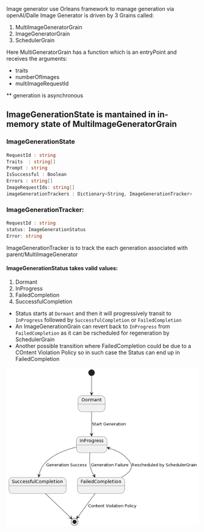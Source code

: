 

Image generator use Orleans framework to manage generation via openAI/Dalle
Image Generator is driven by 3 Grains called:
1. MultiImageGeneratorGrain
2. ImageGeneratorGrain
3. SchedulerGrain

Here MultiGeneratorGrain has a function which is an entryPoint and receives the arguments:
- traits
- numberOfImages
- multiImageRequestId

** generation is asynchronous

## ImageGenerationState is mantained in in-memory state of MultiImageGeneratorGrain

### ImageGenerationState

```cs
RequestId : string
Traits  : string[]
Prompt : string
IsSuccessful : Boolean
Errors : string[]
ImageRequestIds: string[]
imageGenerationTrackers : Dictionary<String, ImageGenerationTracker>
```

### ImageGenerationTracker:


```cs
RequestId : string
status: ImageGenerationStatus
Error: string
```


ImageGenerationTracker is to track the each generation associated with parent/MultiImageGenerator

#### ImageGenerationStatus takes valid values:
1. Dormant
2. InProgress
3. FailedCompletion
4. SuccessfulCompletion

- Status starts at `Dormant` and then it will progressively transit to `InProgress` followed by `SuccessfulCompletion` or `FailedCompletion`
- An ImageGenerationGrain can revert back to `InProgress` from `FailedCompletion` as it can be rscheduled for regeneration by SchedulerGrain
- Another possible transition where FailedCompletion could be due to a COntent Violation Policy so in such case the Status can end up in FailedCompletion

![Image-Generator-Status-Transition](./image-generator-grain-status-transition.png)